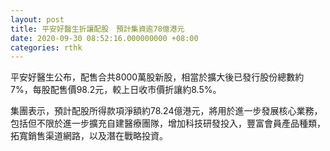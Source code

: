 ```yaml
---
layout: post
title: 平安好醫生折讓配股　預計集資逾78億港元
date: 2020-09-30 08:52:16.000000000 +08:00
categories: rthk
---
```


平安好醫生公布，配售合共8000萬股新股，相當於擴大後已發行股份總數約7%，每股配售價98.2元，較上日收市價折讓約8.5%。

集團表示，預計配股所得款項淨額約78.24億港元，將用於進一步發展核心業務，包括但不限於進一步擴充自建醫療團隊，增加科技研發投入，豐富會員產品種類，拓寬銷售渠道網路，以及潛在戰略投資。
